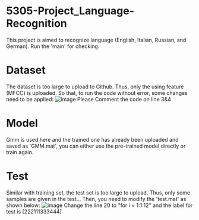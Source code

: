 # 5305-Project_Language-Recognition
This project is aimed to recognize language (English, Italian, Russian, and German).
Run the 'main' for checking.

# Dataset
The dataset is too large to upload to Github. Thus, only the using feature (MFCC) is uploaded.
So that, to run the code without error, some changes need to be applied:
![image](https://github.com/QinghongFrank/5305-Project_Language-Recognition/assets/141197302/fd02d352-bed2-49d0-8733-e08b46aaa264)
Please Comment the code on line 3&4

# Model
Gmm is used here and the trained one has already been uploaded and saved as 'GMM.mat', you can either use the pre-trained model directly or train again.

# Test
Similar with training set, the test set is too large to upload. Thus, only some samples are given in the test...
Then, you need to modify the 'test.mat' as shown below:
![image](https://github.com/QinghongFrank/5305-Project_Language-Recognition/assets/141197302/9b052967-8d59-40c8-afd4-f35a4168e0bc)
Change the line 20 to "for i = 1:1:12" and the label for test is [222111333444]

